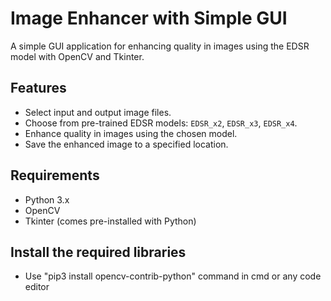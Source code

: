 # Image Enhancer with Simple GUI

A simple GUI application for enhancing quality in images using the EDSR model with OpenCV and Tkinter.

## Features

- Select input and output image files.
- Choose from pre-trained EDSR models: `EDSR_x2`, `EDSR_x3`, `EDSR_x4`.
- Enhance quality in images using the chosen model.
- Save the enhanced image to a specified location.

## Requirements

- Python 3.x
- OpenCV
- Tkinter (comes pre-installed with Python)

## Install the required libraries

- Use "pip3 install opencv-contrib-python" command in cmd or any code editor


 

